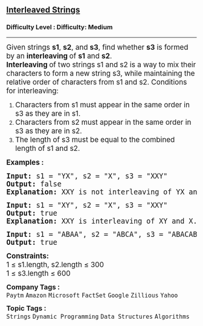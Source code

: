 <h2><a href="https://www.geeksforgeeks.org/problems/interleaved-strings/1?page=1&company=Google&difficulty=Basic,Easy,Medium,Hard&status=unsolved,attempted&sortBy=submissions">Interleaved Strings</a></h2><h3>Difficulty Level : Difficulty: Medium</h3><hr><div class="problems_problem_content__Xm_eO"><p><span style="font-size: 14pt;">Given strings <strong>s1</strong>, <strong>s2</strong>, and <strong>s3</strong>, find whether <strong>s3</strong> is formed by an <strong>interleaving </strong>of <strong>s1</strong> and <strong>s2</strong>.<br><strong>Interleaving </strong>of two strings s1 and s2 is a way to mix their characters to form a new string s3, while maintaining the relative order of characters from s1 and s2. Conditions for interleaving:<br></span></p>
<ol>
<li><span style="font-size: 14pt;">Characters from s1 must appear in the same order in s3 as they are in s1.</span></li>
<li><span style="font-size: 14pt;">Characters from s2 must appear in the same order in s3 as they are in s2.</span></li>
<li><span style="font-size: 14pt;">The length of s3 must be equal to the combined length of s1 and s2.</span></li>
</ol>
<p><span style="font-size: 14pt;"><strong>Examples :</strong></span></p>
<pre><span style="font-size: 14pt;"><strong>Input: </strong>s1 = "YX", s2 = "X", s3 = "XXY"
<strong>Output: </strong>false<strong>
Explanation: </strong>XXY is not interleaving of YX and X.
</span></pre>
<pre><span style="font-size: 14pt;"><strong>Input: </strong>s1 = "XY", s2 = "X", s3 = "XXY"
<strong>Output: </strong>true<strong>
Explanation: </strong>XXY is interleaving of XY and X.<br></span></pre>
<pre><span style="font-size: 14pt;"><strong>Input: </strong>s1 = "ABAA", s2 = "ABCA", s3 = "ABACABAA"
<strong>Output: </strong>true</span></pre>
<p><span style="font-size: 14pt;"><strong>Constraints:</strong><br>1 ≤ s1.length, s2.length ≤ 300<br>1 ≤ s3.length ≤ 600</span></p></div><p><span style=font-size:18px><strong>Company Tags : </strong><br><code>Paytm</code>&nbsp;<code>Amazon</code>&nbsp;<code>Microsoft</code>&nbsp;<code>FactSet</code>&nbsp;<code>Google</code>&nbsp;<code>Zillious</code>&nbsp;<code>Yahoo</code>&nbsp;<br><p><span style=font-size:18px><strong>Topic Tags : </strong><br><code>Strings</code>&nbsp;<code>Dynamic Programming</code>&nbsp;<code>Data Structures</code>&nbsp;<code>Algorithms</code>&nbsp;